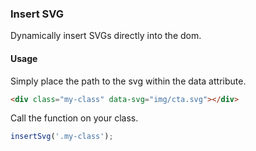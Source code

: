 ### Insert SVG

Dynamically insert SVGs directly into the dom.

#### Usage

Simply place the path to the svg within the data attribute.

```html
<div class="my-class" data-svg="img/cta.svg"></div>
```
Call the function on your class.
```js
insertSvg('.my-class');
```
